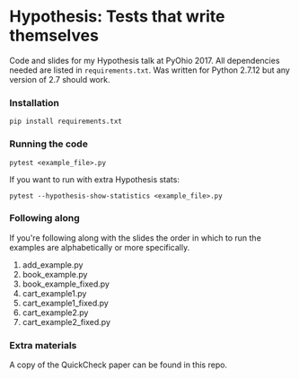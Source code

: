 # Hypothesis: Tests that write themselves

Code and slides for my Hypothesis talk at PyOhio 2017.
All dependencies needed are listed in `requirements.txt`.
Was written for Python 2.7.12 but any version of 2.7 should work.

### Installation
```
pip install requirements.txt
```

### Running the code
```
pytest <example_file>.py
```
If you want to run with extra Hypothesis stats:
```
pytest --hypothesis-show-statistics <example_file>.py
```

### Following along
If you're following along with the slides the order in which to run the examples are alphabetically or more specifically.

1. add_example.py
2. book_example.py
3. book_example_fixed.py
4. cart_example1.py
5. cart_example1_fixed.py
6. cart_example2.py
7. cart_example2_fixed.py

### Extra materials
A copy of the QuickCheck paper can be found in this repo.

